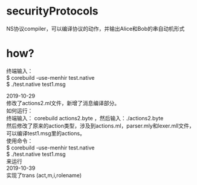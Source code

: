 # securityProtocols
NS协议compiler，可以编译协议的动作，并输出Alice和Bob的串自动机形式
# how?
 终端输入：  
 $ corebuild -use-menhir test.native   
 $ ./test.native  test1.msg  
   
   2019-10-29  
 修改了actions2.ml文件，新增了消息编译部分。  
 如何运行：  
 终端输入： corebuild actions2.byte ，然后输入：./actions2.byte  
 然后修改了原来的action类型，涉及到actions.ml，parser.mly和lexer.mll文件，可以编译test1.msg里的actions。  
 使用命令：  
  $ corebuild -use-menhir test.native   
  $ ./test.native  test1.msg   
  来运行  
  2019-10-39  
  实现了trans (act,m,i,rolename)

 
